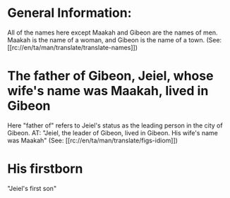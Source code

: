# General Information:

All of the names here except Maakah and Gibeon are the names of men. Maakah is the name of a woman, and Gibeon is the name of a town. (See: [[rc://en/ta/man/translate/translate-names]])

# The father of Gibeon, Jeiel, whose wife's name was Maakah, lived in Gibeon

Here "father of" refers to Jeiel's status as the leading person in the city of Gibeon. AT: "Jeiel, the leader of Gibeon, lived in Gibeon. His wife's name was Maakah" (See: [[rc://en/ta/man/translate/figs-idiom]])

# His firstborn

"Jeiel's first son"